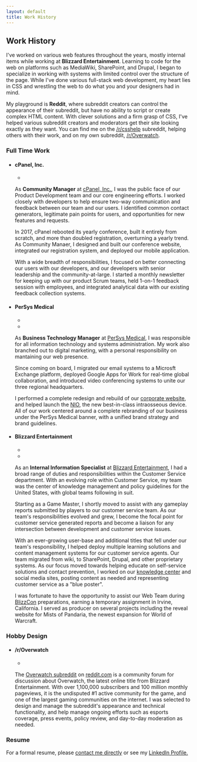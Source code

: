 ```yaml
---
layout: default
title: Work History
---
```

<section id="work">
	<h2>Work <span class="unemphasis">History</span></h2>
	<p>I've worked on various web features throughout the years, mostly internal items while working at <strong>Blizzard Entertainment</strong>.  Learning to code for the web on platforms such as MediaWiki, SharePoint, and Drupal, I began to specialize in working with systems with limited control over the structure of the page.  While I've done various full-stack web development, my heart lies in CSS and wrestling the web to do what you and your designers had in mind. </p>
	<p>My playground is <strong>Reddit</strong>, where subreddit creators can control the appearance of their subreddit, but have no ability to script or create complex HTML content. With clever solutions and a firm grasp of CSS, I've helped various subreddit creators and moderators get their site looking exactly as they want.  You can find me on the <a href="https://reddit.com/r/csshelp">/r/csshelp</a> subreddit, helping others with their work, and on my own subreddit, <a href="https://reddit.com/r/overwatch">/r/Overwatch</a>.</p>
	<h3>Full Time Work</h3>
	<ul>
		<li>
			<h4>cPanel, Inc.</h4>
			<div class="work">
				<ul>
					<li>
						<a id="cpanel" href="http://cpanel.com"></a>
					</li>
				</ul>
			</div>
			<p>As <strong>Community Manager</strong> at <a href="http://ps-med.com">cPanel, Inc.</a>, I was the public face of our Product Development team and our core engineering efforts. I worked closely with developers to help ensure two-way communication and feedback between our team and our users. I identified common contact generators, legitimate pain points for users, and opportunities for new features and requests.
				<p>In 2017, cPanel rebooted its yearly conference, built it entirely from scratch, and more than doubled registration, overturning a yearly trend. As Community Manaer, I designed and built our conference website, integrated our registration system, and deployed our mobile application. </p>
				<p>With a wide breadth of responsibilities, I focused on better connecting our users with our developers, and our developers with senior leadership and the community-at-large. I started a monthly newsletter for keeping up with our product Scrum teams, held 1-on-1 feedback session with employees, and integrated analytical data with our existing feedback collection systems.</p>
</p>
		</li>
		<li>
			<h4>PerSys Medical</h4>
			<div class="work">
				<ul>
					<li>
						<a id="pm" href="http://ps-med.com"></a>
					</li>
					<li>
						<a  id="nio" href="http://nio-pm.com"></a>
					</li>
				</ul>
			</div>
			<p>As <strong>Business Technology Manager</strong> at <a href="http://ps-med.com">PerSys Medical</a>, I was responsible for all information technology and systems administration. My work also branched out to digital marketing, with a personal responsibility on mantaining our web presence.</p>
			<p>Since coming on board, I migrated our email systems to a Microsft Exchange platform, deployed Google Apps for Work for real-time global collaboration, and introduced video conferencing systems to unite our three regional headquarters.</p>
			<p>I performed a complete redesign and rebuild of our <a href="http://ps-med.com">corporate website</a>, and helped launch the <a href="http://nio-pm.com">NIO</a>, the new best-in-class intraosseous device. All of our work centered around a complete rebranding of our business under the PerSys Medical banner, with a unified brand strategy and brand guidelines.</p>
		</li>
		<li>
			<h4>Blizzard Entertainment</h4>
			<div class="work">
				<ul>
					<li><a id="be" href="http://blizzard.com"></a></li>
					<li><a id="bn" href="http://battle.net/support"></a></li>
				</ul>
			</div>
		</li>
		<p>As an <strong>Internal Information Specialist</strong> at <a href="http://blizzard.com">Blizzard Entertainment</a>, I had a broad range of duties and responsibilities within the Customer Service department.  With an evolving role within Customer Service, my team was the center of knowledge management and policy guidelines for the United States, with global teams following in suit. </p>
		<p>Starting as a Game Master, I shortly moved to assist with any gameplay reports submitted by players to our customer service team. As our team's responsibilities evolved and grew, I become the focal point for customer service generated reports and become a liaison for any intersection between development and customer service issues.</p>
		<p>With an ever-growing user-base and additional titles that fell under our team's responsibility, I helped deploy multiple learning solutions and content management systems for our customer service agents. Our team migrated from wiki, to SharePoint, Drupal, and other proprietary systems. As our focus moved towards helping educate on self-service solutions and contact prevention, I worked on our <a href="http://blizzard.com/support/">knowledge center</a> and social media sites, posting content as needed and representing customer service as a "blue poster".</p>
		<p>I was fortunate to have the opportunity to assist our Web Team during <a href="http://blizzcon.com">BlizzCon</a> preparations, earning a temporary assignment in Irvine, California. I served as producer on several projects including the reveal website for Mists of Pandaria, the newest expansion for World of Warcraft. </p>
	</ul>
	<h3>Hobby Design</h3>
	<ul>
		<li>
			<h4>/r/Overwatch</h4>
			<div class="work">
				<ul>
					<li>
						<a id="ow" href="https://reddit.com/r/overwatch"></a>
					</li>
				</ul>
			</div>
			<p>
				The <a href="https://reddit.com/r/overwatch">Overwatch subreddit</a> on <a href="https://reddit.com">reddit.com</a> is a community forum for discussion about Overwatch, the latest online title from Blizzard Entertainment. With over 1,100,000 subscribers and 100 million monthly pageviews, it is the undisputed #1 active community for the game, and one of the largest gaming communities on the internet.  I was selected to design and manage the subreddit's appearance and technical functionality, and help manage ongoing efforts such as esports coverage, press events, policy review, and day-to-day moderation as needed.
			</p>
		</li>
	</ul>
	<h3>Resume</h3>
	<p>For a formal resume, please <a href="/contact/">contact me directly</a> or see my <a class="contactlink linkedin" href="https://linkedin.com/in/mickeymolad">LinkedIn Profile.</a></p>
</section>